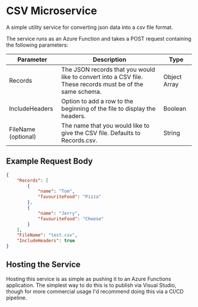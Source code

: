 # CSV Microservice
A simple utility service for converting json data into a csv file format.

The service runs as an Azure Function and takes a POST request containing the following parameters:

| Parameter           | Description                                                                                                | Type         |
|---------------------|------------------------------------------------------------------------------------------------------------|--------------|
| Records             | The JSON records that you would like to convert into a CSV file. These records must be of the same schema. | Object Array |
| IncludeHeaders      | Option to add a row to the beginning of the file to display the headers.                                   | Boolean      |
| FileName (optional) | The name that you would like to give the CSV file. Defaults to Records.csv.                                | String       |


## Example Request Body

```json
{
    "Records": [
        {
            "name": "Tom",
            "favouriteFood": "Pizza"
        },
        {
            "name": "Jerry",
            "favouriteFood": "Cheese"
        }
    ],
    "FileName": "test.csv",
    "IncludeHeaders": true
}
```

## Hosting the Service

Hosting this service is as simple as pushing it to an Azure Functions application. The simplest way to do this is to publish via Visual Studio, though for more commercial usage I'd recommend doing this via a CI/CD pipeline.